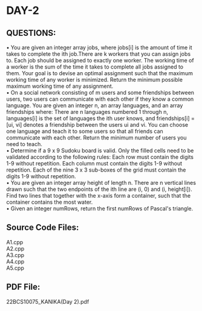 # DAY-2  

## QUESTIONS:  
• You are given an integer array jobs, where jobs[i] is the amount of time it takes to complete the ith job.There are k workers that you can assign jobs to. Each job should be assigned to exactly one worker. The working time of a worker is the sum of the time it takes to complete all jobs assigned to them. Your goal is to devise an optimal assignment such that the maximum working time of any worker is minimized. Return the minimum possible maximum working time of any assignment.  
• On a social network consisting of m users and some friendships between users, two users can communicate with each other if they know a common language. You are given an integer n, an array languages, and an array friendships where: There are n languages numbered 1 through n, languages[i] is the set of languages the ith user knows, and friendships[i] = [ui, vi] denotes a friendship between the users ui and vi. You can choose one language and teach it to some users so that all friends can communicate with each other. Return the minimum number of users you need to teach.  
• Determine if a 9 x 9 Sudoku board is valid. Only the filled cells need to be validated according to the following rules: Each row must contain the digits 1-9 without repetition. Each column must contain the digits 1-9 without repetition. Each of the nine 3 x 3 sub-boxes of the grid must contain the digits 1-9 without repetition.  
• You are given an integer array height of length n. There are n vertical lines drawn such that the two endpoints of the ith line are (i, 0) and (i, height[i]). Find two lines that together with the x-axis form a container, such that the container contains the most water.  
• Given an integer numRows, return the first numRows of Pascal's triangle.  

## Source Code Files:  
A1.cpp  
A2.cpp  
A3.cpp  
A4.cpp  
A5.cpp  

## PDF File:  
22BCS10075_KANIKA(Day 2).pdf

